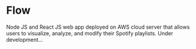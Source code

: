 # Flow
Node JS and React JS web app deployed on AWS cloud server that allows users to visualize, analyze, and modify their Spotify playlists. Under development...
